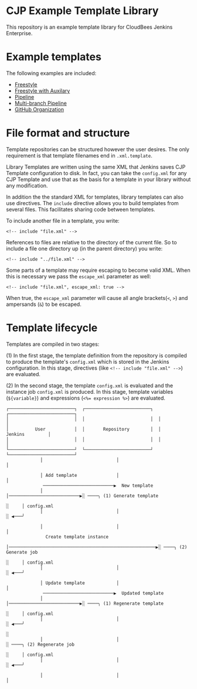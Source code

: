 # CJP Example Template Library

This repository is an example template library for CloudBees Jenkins Enterprise.

# Example templates

The following examples are included:

* [Freestyle](freestyle/freestyle-github-project.xml.template)
* [Freestyle with Auxilary](freestyle-with-auxilary/album-project.xml.template)
* [Pipeline](pipeline/github-pipeline-project.xml.template)
* [Multi-branch Pipeline](multibranch-pipeline/multibranch-pipeline-github-project.xml.template)
* [GitHub Organization](github-organization/github-organization.xml.template)

# File format and structure

Template repositories can be structured however the user desires. The only
requirement is that template filenames end in `.xml.template`.

Library Templates are written using the same XML that Jenkins saves CJP
Template configuration to disk. In fact, you can take the `config.xml` for any
CJP Template and use that as the basis for a template in your library without
any modification.

In addition the the standard XML for templates, library templates can also
use directives. The `include` directive allows you to build templates from
several files. This facilitates sharing code between templates.

To include another file in a template, you write:

    <!-- include "file.xml" -->

References to files are relative to the directory of the current file. So to
include a file one directory up (in the parent directory) you write:

    <!-- include "../file.xml" -->

Some parts of a template may require escaping to become valid XML. When this is
necessary we pass the `escape_xml` parameter as well:

    <!-- include "file.xml", escape_xml: true -->

When true, the `escape_xml` parameter will cause all angle brackets(`<`, `>`)
and ampersands (`&`) to be escaped.

# Template lifecycle

Templates are compiled in two stages:

(1) In the first stage, the template definition from the repository is compiled
to produce the template's `config.xml` which is stored in the Jenkins
configuration. In this stage, directives (like `<!-- include "file.xml" -->`)
are evaluated.

(2) In the second stage, the template `config.xml` is evaluated and the instance
job `config.xml` is produced. In this stage, template variables (`${variable}`) and expressions
(`<%= expression %>`) are evaluated.


    ┌─────────────────────────┐  ┌─────────────────────────┐  ┌─────────────────────────┐
    │                         │  │                         │  │                         │
    │          User           │  │       Repository        │  │         Jenkins         │
    │                         │  │                         │  │                         │
    └─────────────────────────┘  └─────────────────────────┘  └─────────────────────────┘
                 │                            │                            │

                 │ Add template               │                            │
                  ───────────────────────────▶  New template
                 │                            │───────────────────────────▶░ ────╮ (1) Generate template
                                                                           ░     │ config.xml
                 │                            │                            ░ ◀───╯

                 │                            │                            │
                   Create template instance
                 │────────────────────────────────────────────────────────▶░ ────╮ (2) Generate job
                                                                           ░     │ config.xml
                 │                            │                            ░ ◀───╯

                 │ Update template            │                            │
                  ───────────────────────────▶  Updated template
                 │                            │───────────────────────────▶░ ────╮ (1) Regenerate template
                                                                           ░     │ config.xml
                 │                            │                            ░ ◀───╯
                                                                           ░
                 │                            │                            ░ ────╮ (2) Regenerate job
                                                                           ░     │ config.xml
                 │                            │                            ░ ◀───╯

                 │                            │                            │
